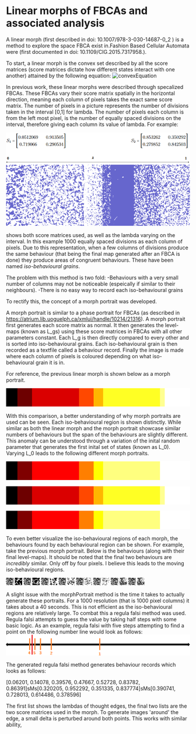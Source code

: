 # Linear morphs of FBCAs and associated analysis
A linear morph (first described in doi: 10.1007/978-3-030-14687-0_2 ) is a method to explore the space FBCA exist in.Fashion Based Cellular Automata were (first documented in 
doi: 10.1109/CIG.2015.7317958.). 

To start, a linear morph is the convex set described by all the score matrices (score matrices dictate how different states interact with one another) attained by the following equation:
![convexEquation](http://www.sciweavers.org/upload/Tex2Img_1605067020/render.png)

In previous work, these linear morphs were described through specalized FBCAs. These FBCAs vary their score matrix spatially in the horizontal direction, meaning each column of pixels takes the exact same score matrix. The number of pixels in a picture represents the number of divisions taken in the interval [0,1] for lambda. The number of pixels each column is from the left most pixel, is the number of equally spaced divisions on the interval, therefore giving each column its value of lambda. 
For example:

![linear morph](https://github.com/mkreitze/morphGrains/blob/master/linearMorph.PNG) 

shows both score matrices used, as well as the lambda varying on the interval. In this example 1000 equally spaced divisions as each column of pixels. Due to this representation, when a few columns of divisions produce the same behaviour (that being the final map generated after an FBCA is done) they produce areas of congruent behaviours. These have been named _iso-behavioural grains_.  

The problem with this method is two fold:
  -Behaviours with a very small number of columns may not be noticeable (espeically if similar to their neighbours). 
  -There is no easy way to record each iso-behavioural grains

To rectify this, the concept of a morph portrait was developed. 

A morph portrait is similar to a phase portrait for FBCAs (as described in https://atrium.lib.uoguelph.ca/xmlui/handle/10214/21316). A morph portrait first generates each score matrix as normal. It then generates the level-maps (known as L_gs) using these score matrices in FBCAs with all other parameters constant. Each L_g is then directly compared to every other and is sorted into iso-behavioural grains. Each iso-behavioural grain is then recorded as a textfile called a behaviour record. Finally the image is made where each column of pixels is coloured depending on what iso-behavioural grain it is in. 

For reference, the previous linear morph is shown below as a morph portrait. 

![morph portrait](https://github.com/mkreitze/morphGrains/blob/master/morph%20portraits%20example/phaseMorph%20of%20Two%20at%201000.png) 

With this comparison, a better understanding of why morph portraits are used can be seen. Each iso-behavioural region is shown distinctly. While similar as both the linear morph and the morph portrait showcase similar numbers of behaviours but the span of the behaviours are slightly different. This anomaly can be understood through a variation of the inital random parameter that generates the first inital set of states (known as L_0). Varying L_0 leads to the following different morph portraits. 

![morph portrait2](https://github.com/mkreitze/morphGrains/blob/master/morph%20portraits%20example/phaseMorph%20of%20Two%20at%201000%20rand(2).png) 

![morph portrait3](https://github.com/mkreitze/morphGrains/blob/master/morph%20portraits%20example/phaseMorph%20of%20Two%20at%201000%20rand(3).png) 

![morph portrait4](https://github.com/mkreitze/morphGrains/blob/master/morph%20portraits%20example/phaseMorph%20of%20Two%20at%201000%20rand(4).png)

To even better visualize the iso-behavioural regions of each morph, the behaviours found by each behavioural region can be shown. For example, take the previous morph portrait. Below is the behaviours (along with their final level-maps). It should be noted that the final two behaviours are _incredibly_ similar. Only off by four pixels. I believe this leads to the moving iso-behavioural regions.


![gif1](https://github.com/mkreitze/morphGrains/blob/master/morph%20portraits%20example/behaviour%20visualization%20pf%20phaseMorph%20Two%20at%201000%20rand(4)/0.0/0.0.gif)
![map1](https://github.com/mkreitze/morphGrains/blob/master/morph%20portraits%20example/behaviour%20visualization%20pf%20phaseMorph%20Two%20at%201000%20rand(4)/0.0/0.0%2020.png)
![gif2](https://github.com/mkreitze/morphGrains/blob/master/morph%20portraits%20example/behaviour%20visualization%20pf%20phaseMorph%20Two%20at%201000%20rand(4)/0.062/0.062.gif)
![map2](https://github.com/mkreitze/morphGrains/blob/master/morph%20portraits%20example/behaviour%20visualization%20pf%20phaseMorph%20Two%20at%201000%20rand(4)/0.062/0.062%2020.png)
![gif3](https://github.com/mkreitze/morphGrains/blob/master/morph%20portraits%20example/behaviour%20visualization%20pf%20phaseMorph%20Two%20at%201000%20rand(4)/0.14100000000000001/0.14100000000000001.gif)
![map3](https://github.com/mkreitze/morphGrains/blob/master/morph%20portraits%20example/behaviour%20visualization%20pf%20phaseMorph%20Two%20at%201000%20rand(4)/0.14100000000000001/0.14100000000000001%2020.png)
![gif4](https://github.com/mkreitze/morphGrains/blob/master/morph%20portraits%20example/behaviour%20visualization%20pf%20phaseMorph%20Two%20at%201000%20rand(4)/0.397/0.397.gif)
![map4](https://github.com/mkreitze/morphGrains/blob/master/morph%20portraits%20example/behaviour%20visualization%20pf%20phaseMorph%20Two%20at%201000%20rand(4)/0.397/0.397%2020.png)
![gif6](https://github.com/mkreitze/morphGrains/blob/master/morph%20portraits%20example/behaviour%20visualization%20pf%20phaseMorph%20Two%20at%201000%20rand(4)/0.47700000000000004/0.47700000000000004.gif)
![map6](https://github.com/mkreitze/morphGrains/blob/master/morph%20portraits%20example/behaviour%20visualization%20pf%20phaseMorph%20Two%20at%201000%20rand(4)/0.47700000000000004/0.47700000000000004%2020.png)
![gif7](https://github.com/mkreitze/morphGrains/blob/master/morph%20portraits%20example/behaviour%20visualization%20pf%20phaseMorph%20Two%20at%201000%20rand(4)/0.528/0.528.gif)
![map7](https://github.com/mkreitze/morphGrains/blob/master/morph%20portraits%20example/behaviour%20visualization%20pf%20phaseMorph%20Two%20at%201000%20rand(4)/0.528/0.528%2020.png)
![gif7](https://github.com/mkreitze/morphGrains/blob/master/morph%20portraits%20example/behaviour%20visualization%20pf%20phaseMorph%20Two%20at%201000%20rand(4)/0.838/0.838.gif)
![map7](https://github.com/mkreitze/morphGrains/blob/master/morph%20portraits%20example/behaviour%20visualization%20pf%20phaseMorph%20Two%20at%201000%20rand(4)/0.838/0.838%2020.png)
![gif8](https://github.com/mkreitze/morphGrains/blob/master/morph%20portraits%20example/behaviour%20visualization%20pf%20phaseMorph%20Two%20at%201000%20rand(4)/0.864/0.864.gif)
![map8](https://github.com/mkreitze/morphGrains/blob/master/morph%20portraits%20example/behaviour%20visualization%20pf%20phaseMorph%20Two%20at%201000%20rand(4)/0.864/0.864%2020.png)

A slight issue with the morphPortrait method is the time it takes to actually generate these portraits. For a 1000 resolution (that is 1000 pixel columns) it takes about a 40 seconds. This is not efficient as the iso-behavioural regions are relatively large. To combat this a regula falsi method was used. Regula falsi attempts to guess the value by taking half steps with some basic logic. As an example, regula falsi with five steps attempting to find a point on the following number line would look as follows:
![regula](https://github.com/mkreitze/morphGrains/blob/master/regula%20falsi%20simple%20image.png) 

The generated regula falsi method generates behaviour records which looks as follows:

[0.06201, 0.14078, 0.39576, 0.47667, 0.52728, 0.83782, 0.86391]sMs[0.320205, 0.952292, 0.351335, 0.837774]sMs[0.390741, 0.728013, 0.614486, 0.378596]

The first list shows the lambdas of thought edges, the final two lists are the two score matrices used in the morph. To generate images 'around' the edge, a small delta is perturbed around both points. This works with similar ability, 
